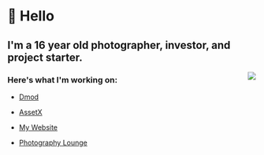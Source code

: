 # 👋 Hello


## I'm a 16 year old photographer, investor, and project starter.

<a href="https://discord.com/users/397142169506414592">
  <img src="https://lanyard-profile-readme.vercel.app/api/397142169506414592" align="right" />
</a>

### Here's what I'm working on:

- [Dmod](https://dmod.gg)

- [AssetX](https://assetx.org)

- [My Website](https://vagabondit.surge.sh)

- [Photography Lounge](https://discord.photography)


